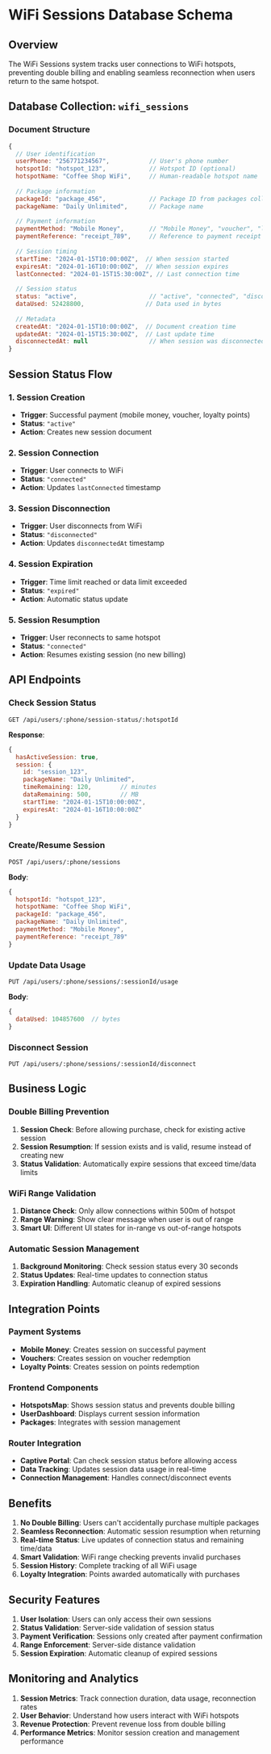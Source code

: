 # WiFi Sessions Database Schema

## Overview
The WiFi Sessions system tracks user connections to WiFi hotspots, preventing double billing and enabling seamless reconnection when users return to the same hotspot.

## Database Collection: `wifi_sessions`

### Document Structure
```javascript
{
  // User identification
  userPhone: "256771234567",           // User's phone number
  hotspotId: "hotspot_123",            // Hotspot ID (optional)
  hotspotName: "Coffee Shop WiFi",     // Human-readable hotspot name
  
  // Package information
  packageId: "package_456",            // Package ID from packages collection
  packageName: "Daily Unlimited",      // Package name
  
  // Payment information
  paymentMethod: "Mobile Money",       // "Mobile Money", "voucher", "loyalty_points"
  paymentReference: "receipt_789",     // Reference to payment receipt
  
  // Session timing
  startTime: "2024-01-15T10:00:00Z",  // When session started
  expiresAt: "2024-01-16T10:00:00Z",  // When session expires
  lastConnected: "2024-01-15T15:30:00Z", // Last connection time
  
  // Session status
  status: "active",                    // "active", "connected", "disconnected", "expired"
  dataUsed: 52428800,                 // Data used in bytes
  
  // Metadata
  createdAt: "2024-01-15T10:00:00Z",  // Document creation time
  updatedAt: "2024-01-15T15:30:00Z",  // Last update time
  disconnectedAt: null                 // When session was disconnected (if applicable)
}
```

## Session Status Flow

### 1. Session Creation
- **Trigger**: Successful payment (mobile money, voucher, loyalty points)
- **Status**: `"active"`
- **Action**: Creates new session document

### 2. Session Connection
- **Trigger**: User connects to WiFi
- **Status**: `"connected"`
- **Action**: Updates `lastConnected` timestamp

### 3. Session Disconnection
- **Trigger**: User disconnects from WiFi
- **Status**: `"disconnected"`
- **Action**: Updates `disconnectedAt` timestamp

### 4. Session Expiration
- **Trigger**: Time limit reached or data limit exceeded
- **Status**: `"expired"`
- **Action**: Automatic status update

### 5. Session Resumption
- **Trigger**: User reconnects to same hotspot
- **Status**: `"connected"`
- **Action**: Resumes existing session (no new billing)

## API Endpoints

### Check Session Status
```
GET /api/users/:phone/session-status/:hotspotId
```
**Response**: 
```javascript
{
  hasActiveSession: true,
  session: {
    id: "session_123",
    packageName: "Daily Unlimited",
    timeRemaining: 120,        // minutes
    dataRemaining: 500,        // MB
    startTime: "2024-01-15T10:00:00Z",
    expiresAt: "2024-01-16T10:00:00Z"
  }
}
```

### Create/Resume Session
```
POST /api/users/:phone/sessions
```
**Body**:
```javascript
{
  hotspotId: "hotspot_123",
  hotspotName: "Coffee Shop WiFi",
  packageId: "package_456",
  packageName: "Daily Unlimited",
  paymentMethod: "Mobile Money",
  paymentReference: "receipt_789"
}
```

### Update Data Usage
```
PUT /api/users/:phone/sessions/:sessionId/usage
```
**Body**:
```javascript
{
  dataUsed: 104857600  // bytes
}
```

### Disconnect Session
```
PUT /api/users/:phone/sessions/:sessionId/disconnect
```

## Business Logic

### Double Billing Prevention
1. **Session Check**: Before allowing purchase, check for existing active session
2. **Session Resumption**: If session exists and is valid, resume instead of creating new
3. **Status Validation**: Automatically expire sessions that exceed time/data limits

### WiFi Range Validation
1. **Distance Check**: Only allow connections within 500m of hotspot
2. **Range Warning**: Show clear message when user is out of range
3. **Smart UI**: Different UI states for in-range vs out-of-range hotspots

### Automatic Session Management
1. **Background Monitoring**: Check session status every 30 seconds
2. **Status Updates**: Real-time updates to connection status
3. **Expiration Handling**: Automatic cleanup of expired sessions

## Integration Points

### Payment Systems
- **Mobile Money**: Creates session on successful payment
- **Vouchers**: Creates session on voucher redemption
- **Loyalty Points**: Creates session on points redemption

### Frontend Components
- **HotspotsMap**: Shows session status and prevents double billing
- **UserDashboard**: Displays current session information
- **Packages**: Integrates with session management

### Router Integration
- **Captive Portal**: Can check session status before allowing access
- **Data Tracking**: Updates session data usage in real-time
- **Connection Management**: Handles connect/disconnect events

## Benefits

1. **No Double Billing**: Users can't accidentally purchase multiple packages
2. **Seamless Reconnection**: Automatic session resumption when returning
3. **Real-time Status**: Live updates of connection status and remaining time/data
4. **Smart Validation**: WiFi range checking prevents invalid purchases
5. **Session History**: Complete tracking of all WiFi usage
6. **Loyalty Integration**: Points awarded automatically with purchases

## Security Features

1. **User Isolation**: Users can only access their own sessions
2. **Status Validation**: Server-side validation of session status
3. **Payment Verification**: Sessions only created after payment confirmation
4. **Range Enforcement**: Server-side distance validation
5. **Session Expiration**: Automatic cleanup of expired sessions

## Monitoring and Analytics

1. **Session Metrics**: Track connection duration, data usage, reconnection rates
2. **User Behavior**: Understand how users interact with WiFi hotspots
3. **Revenue Protection**: Prevent revenue loss from double billing
4. **Performance Metrics**: Monitor session creation and management performance
